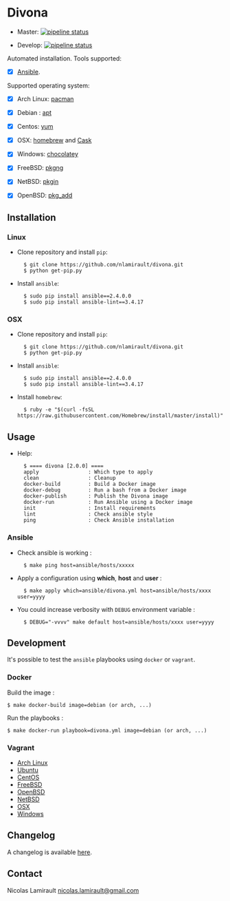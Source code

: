 # Divona #

* Master: [![pipeline status](https://gitlab.com/nicolas-lamirault/divona/badges/master/pipeline.svg)](https://gitlab.com/nicolas-lamirault/divona/commits/master)

* Develop: [![pipeline status](https://gitlab.com/nicolas-lamirault/divona/badges/develop/pipeline.svg)](https://gitlab.com/nicolas-lamirault/divona/commits/develop)

Automated installation. Tools supported:

* [x] [Ansible](https://www.ansible.com).

Supported operating system:

- [x] Arch Linux: [pacman](https://wiki.archlinux.org/index.php/pacman)
- [x] Debian : [apt](https://wiki.debian.org/Apt)
- [x] Centos: [yum](http://yum.baseurl.org/)
- [x] OSX: [homebrew](http://brew.sh/) and [Cask](https://caskroom.github.io)
- [x] Windows: [chocolatey](https://chocolatey.org)
- [x] FreeBSD: [pkgng](https://wiki.freebsd.org/pkgng)
- [x] NetBSD: [pkgin](https://man.openbsd.org/pkg_add)
- [x] OpenBSD: [pkg_add](https://man.openbsd.org/pkg_add)


## Installation

### Linux

* Clone repository and install `pip`:

        $ git clone https://github.com/nlamirault/divona.git
        $ python get-pip.py

* Install `ansible`:

        $ sudo pip install ansible==2.4.0.0
        $ sudo pip install ansible-lint==3.4.17

### OSX

* Clone repository and install `pip`:

        $ git clone https://github.com/nlamirault/divona.git
        $ python get-pip.py

* Install `ansible`:

        $ sudo pip install ansible==2.4.0.0
        $ sudo pip install ansible-lint==3.4.17

* Install `homebrew`:

        $ ruby -e "$(curl -fsSL https://raw.githubusercontent.com/Homebrew/install/master/install)"


## Usage

* Help:

        $ ==== divona [2.0.0] ====
        apply                : Which type to apply
        clean                : Cleanup
        docker-build         : Build a Docker image
        docker-debug         : Run a bash from a Docker image
        docker-publish       : Publish the Divona image
        docker-run           : Run Ansible using a Docker image
        init                 : Install requirements
        lint                 : Check ansible style
        ping                 : Check Ansible installation


### Ansible


* Check ansible is working :

        $ make ping host=ansible/hosts/xxxxx

* Apply a configuration using **which**, **host** and **user** :

        $ make apply which=ansible/divona.yml host=ansible/hosts/xxxx user=yyyy

* You could increase verbosity with `DEBUG` environment variable :

        $ DEBUG="-vvvv" make default host=ansible/hosts/xxxx user=yyyy


## Development

It's possible to test the `ansible` playbooks using `docker` or `vagrant`.

### Docker

Build the image :

    $ make docker-build image=debian (or arch, ...)

Run the playbooks :

    $ make docker-run playbook=divona.yml image=debian (or arch, ...)

### Vagrant

* [Arch Linux](vms/ArchLinux)
* [Ubuntu](vms/Ubuntu)
* [CentOS](vms/CentOS)
* [FreeBSD](vms/FreeBSD)
* [OpenBSD](vms/OpenBSD)
* [NetBSD](vms/NetBSD)
* [OSX](vms/OSX)
* [Windows](vms/Windows)


## Changelog

A changelog is available [here](ChangeLog.md).


## Contact

Nicolas Lamirault <nicolas.lamirault@gmail.com>
